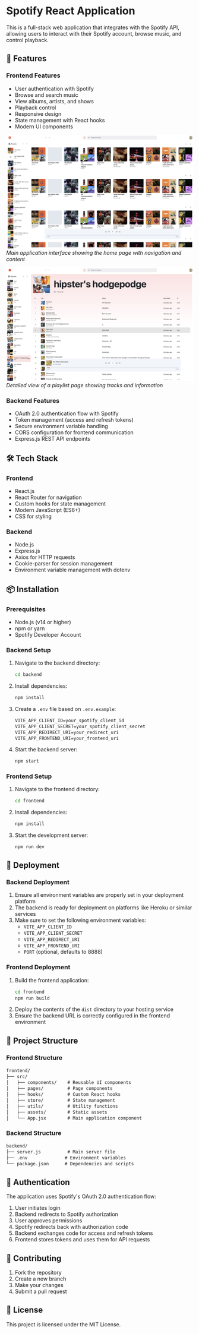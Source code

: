 # Spotify React Application

This is a full-stack web application that integrates with the Spotify API, allowing users to interact with their Spotify account, browse music, and control playback.

## 🚀 Features

### Frontend Features
- User authentication with Spotify
- Browse and search music
- View albums, artists, and shows
- Playback control
- Responsive design
- State management with React hooks
- Modern UI components

![Main Page](./public/main-page.jpeg)
*Main application interface showing the home page with navigation and content*

![Playlist Page](./public/playlist-page.jpeg)
*Detailed view of a playlist page showing tracks and information*

### Backend Features
- OAuth 2.0 authentication flow with Spotify
- Token management (access and refresh tokens)
- Secure environment variable handling
- CORS configuration for frontend communication
- Express.js REST API endpoints

## 🛠 Tech Stack

### Frontend
- React.js
- React Router for navigation
- Custom hooks for state management
- Modern JavaScript (ES6+)
- CSS for styling

### Backend
- Node.js
- Express.js
- Axios for HTTP requests
- Cookie-parser for session management
- Environment variable management with dotenv

## 📦 Installation

### Prerequisites
- Node.js (v14 or higher)
- npm or yarn
- Spotify Developer Account

### Backend Setup
1. Navigate to the backend directory:
   ```bash
   cd backend
   ```

2. Install dependencies:
   ```bash
   npm install
   ```

3. Create a `.env` file based on `.env.example`:
   ```
   VITE_APP_CLIENT_ID=your_spotify_client_id
   VITE_APP_CLIENT_SECRET=your_spotify_client_secret
   VITE_APP_REDIRECT_URI=your_redirect_uri
   VITE_APP_FRONTEND_URI=your_frontend_uri
   ```

4. Start the backend server:
   ```bash
   npm start
   ```

### Frontend Setup
1. Navigate to the frontend directory:
   ```bash
   cd frontend
   ```

2. Install dependencies:
   ```bash
   npm install
   ```

3. Start the development server:
   ```bash
   npm run dev
   ```

## 🚀 Deployment

### Backend Deployment
1. Ensure all environment variables are properly set in your deployment platform
2. The backend is ready for deployment on platforms like Heroku or similar services
3. Make sure to set the following environment variables:
   - `VITE_APP_CLIENT_ID`
   - `VITE_APP_CLIENT_SECRET`
   - `VITE_APP_REDIRECT_URI`
   - `VITE_APP_FRONTEND_URI`
   - `PORT` (optional, defaults to 8888)

### Frontend Deployment
1. Build the frontend application:
   ```bash
   cd frontend
   npm run build
   ```
2. Deploy the contents of the `dist` directory to your hosting service
3. Ensure the backend URL is correctly configured in the frontend environment

## 📁 Project Structure

### Frontend Structure
```
frontend/
├── src/
│   ├── components/    # Reusable UI components
│   ├── pages/         # Page components
│   ├── hooks/         # Custom React hooks
│   ├── store/         # State management
│   ├── utils/         # Utility functions
│   ├── assets/        # Static assets
│   └── App.jsx        # Main application component
```

### Backend Structure
```
backend/
├── server.js          # Main server file
├── .env              # Environment variables
└── package.json      # Dependencies and scripts
```

## 🔐 Authentication

The application uses Spotify's OAuth 2.0 authentication flow:
1. User initiates login
2. Backend redirects to Spotify authorization
3. User approves permissions
4. Spotify redirects back with authorization code
5. Backend exchanges code for access and refresh tokens
6. Frontend stores tokens and uses them for API requests

## 🤝 Contributing

1. Fork the repository
2. Create a new branch
3. Make your changes
4. Submit a pull request

## 📄 License

This project is licensed under the MIT License.
